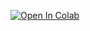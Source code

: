 [![Open In Colab](https://colab.research.google.com/assets/colab-badge.svg)](https://colab.research.google.com/github/dushyant-hada-90/cet-assignment/blob/main/<path_to_notebook>.ipynb)
